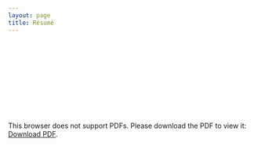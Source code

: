 ```yaml
---
layout: page
title: Résumé
---
```


<object data="Brickhouse_Resume_July2024.pdf" type="application/pdf" width="750px" height="750px">
    <embed src="Brickhouse_Resume_July2024.pdf" type="application/pdf">
        <p>This browser does not support PDFs. Please download the PDF to view it: <a href="Brickhouse_Resume_July2024.pdf">Download PDF</a>.</p>
    </embed>
</object>

